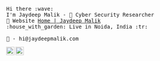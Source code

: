 <br>
<p>
  <samp>
    Hi there :wave: <br>
    I'm Jaydeep Malik -  Cyber Security Researcher <br>
    💼 Website <a href="https://jaydeepmalik.com">Home | Jaydeep Malik</a> <br>
    :house_with_garden: Live in Noida, India :tr:
    <br><br>
    💌 - hi@jaydeepmalik.com
  </samp>
</p>

<p>
<a href="https://www.instagram.com/jaydeepmalik/">
<img align="left" alt="Jaydeep's Instagram" width="22px" src="https://cdn.jsdelivr.net/npm/simple-icons@v3/icons/instagram.svg" />
</a>
<a href="https://www.youtube.com/jaydeepmalik">
<img align="left" alt="Mustafa's Reddit" width="22px" src="https://cdn.jsdelivr.net/npm/simple-icons@v3/icons/youtube.svg" />
</a>
</p>

<br><br>
